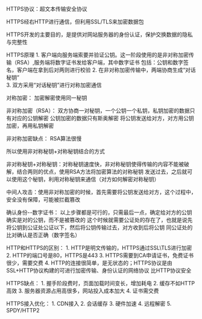 HTTPS协议：超文本传输安全协议

HTTPS经右HTTP进行通信，但利用SSL/TLS来加密数据包

HTTPS开发的主要目的，是提供对网站服务器的身份认证，保护交换数据的隐私与完整性

HTTPS原理
    1. 客户端向服务端索要并验证公钥。这一阶段使用的是非对称加密传输（RSA）,服务端将数字证书发给客户端，其中数字证书
       包括：公钥和数字签名，客户端在拿到后对两则进行校验
    2. 在非对称加密传输中，两端协商生成“对话秘钥”  
    3. 双方采用“对话秘钥”进行对称加密通信  

对称加密： 加密解密使用同一秘钥

非对称加密（RSA）： 双方协商一对秘钥，一个公钥一个私钥，私钥加密的数据只有对应的公钥解密
                   公钥加密的数据只有斯奥解密
                   将公钥发送给对方，对方用公钥加密，再用私钥解密

非对称加密缺点： RSA算法很慢  

所以使用非对称秘钥+对称秘钥结合的方式

非对称秘钥+对称秘钥：对称秘钥速度快，非对称秘钥使得传输的内容不能被破解，结合两则的优点，使用RSA方法将加密算法的对称秘钥
                   发送过去，之后就可以使用这个秘钥，利用对称秘钥来通信（对方如何解密对称秘钥）

中间人攻击：使用非对称加密的时候，首先需要将公钥发送给对方，这个过程中，安全没有保障，可能被拦截篡改

确认身份--数字证书： 以上步骤都是可行的，只需最后一点，确定给对方的公钥确实是对的公钥，而不是被篡改的
                   这个时候就需要公证处的存在了，也就是说先将公钥到公证处公证以下，然后将公钥传输过去，对方收到后将公钥
                   同公证处的比对确认是否正确（数字签名）

HTTP和HTTPS的区别： 
                 1. HTTP是明文传输的，HTTPS通过SSL\TLS进行加密
                 2. HTTP的端口号是80，HTTPS是443
                 3. HTTPS需要到CA申请证书，免费证书很少，需要交费
                 4. HTTP的连接很简单，是无状态的；HTTPS协议是由SSL+HTTP协议构建的可进行加密传输、身份认证的网络协议
                    比HTTP协议安全

HTTPS缺点： 
            1. 握手阶段费时，页面加载时间变长，增加耗电
            2. 缓存不如HTTP高效
            3. 服务器资源占用高很多，网站投入成本加大
            4. 证书需交费

HTTPS接入优化：
                1. CDN接入
                2. 会话缓存
                3. 硬件加速
                4. 远程解密
                5. SPDY/HTTP2

                
         
                   


